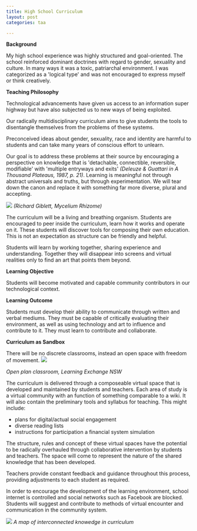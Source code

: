 ```yaml
---
title: High School Curriculum
layout: post
categories: taa

---
```


**Background**

My high school experience was highly structured and goal-oriented. The school reinforced dominant doctrines with regard to gender, sexuality and culture. In many ways it was a toxic, patriarchal environment. I was categorized as a 'logical type' and was not encouraged to express myself or think creatively.

**Teaching Philosophy**

Technological advancements have given us access to an information super highway but have also subjected us to new ways of being exploited.

Our radically multidisciplinary curriculum aims to give students the tools to disentangle themselves from the problems of these systems.

Preconceived ideas about gender, sexuality, race and identity are harmful to students and can take many years of conscious effort to unlearn.

Our goal is to address these problems at their source by encouraging a perspective on knowledge that is 'detachable, connectible, reversible, modifiable' with 'multiple entryways and exits' _(Deleuze &
Guattari in A Thousand Plateaus, 1987, p. 21)_. Learning is meaningful not through abstract universals and truths, but through experimentation. We will tear down the canon and replace it with something far more diverse, plural and accepting.  

![](https://i1.wp.com/www.doorsofperception.com/wp-content/uploads/2014/03/richard-giblett-mycelium-rhizome.jpg)
_(Richard Giblett, Mycelium Rhizome)_

The curriculum will be a living and breathing organism. Students are encouraged to peer inside the curriculum, learn how it works and operate on it. These students will discover tools for composing their own education. This is not an expectation as structure can be friendly and helpful.

Students will learn by working together, sharing experience and understanding. Together they will disappear into screens and virtual realities only to find an art that points them beyond.

**Learning Objective**

Students will become motivated and capable community contributors in our technological context.

**Learning Outcome**

Students must develop their ability to communicate through written and verbal mediums. They must be capable of critically evaluating their environment, as well as using technology and art to influence and contribute to it. They must learn to contribute and collaborate.

**Curriculum as Sandbox**

There will be no discrete classrooms, instead an open space with freedom of movement.
![](http://www.learningexchange.nsw.edu.au/SiteData/257/UserFiles/_resources/school-20pics4-1.jpg)

_Open plan classroom, Learning Exchange NSW_

The curriculum is delivered through a composeable virtual space that is developed and maintained by students and teachers. Each area of study is a virtual community with an function of something comparable to a wiki. It will also contain the preliminary tools and syllabus for teaching. This might include:
* plans for digital/actual social engagement
* diverse reading lists
* instructions for participation a financial system simulation

The structure, rules and concept of these virtual spaces have the potential to be radically overhauled through collaborative intervention by students and teachers. The space will come to represent the nature of the shared knowledge that has been developed.

Teachers provide constant feedback and guidance throughout this process, providing adjustments to each student as required.

In order to encourage the development of the learning environment, school internet is controlled and social networks such as Facebook are blocked. Students will suggest and contribute to methods of virtual encounter and communication in the community system.

![](https://image.ibb.co/mHifpR/20180131_201326.jpg)
_A map of interconnected knowedge in curriculum_

